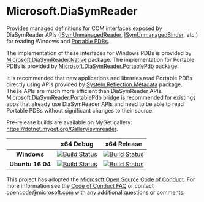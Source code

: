 # Microsoft.DiaSymReader

Provides managed definitions for COM interfaces exposed by DiaSymReader APIs ([ISymUnmanagedReader](https://msdn.microsoft.com/en-us/library/ms232131.aspx), [ISymUnmanagedBinder](https://msdn.microsoft.com/en-us/library/ms232451.aspx), etc.) for reading Windows and [Portable PDBs](https://github.com/dotnet/core/blob/master/Documentation/diagnostics/portable_pdb.md).

The implementation of these interfaces for Windows PDBs is provided by [Microsoft.DiaSymReader.Native](https://www.nuget.org/packages/Microsoft.DiaSymReader.Native) package. The implementation for Portable PDBs is provided by [Microsoft.DiaSymReader.PortablePdb](https://www.nuget.org/packages/Microsoft.DiaSymReader.PortablePdb) package. 

It is recommended that new applications and libraries read Portable PDBs directly using APIs provided by [System.Reflection.Metadata](https://www.nuget.org/packages/System.Reflection.Metadata) package. These APIs are much more efficient than DiaSymReader APIs. Microsoft.DiaSymReader.PortablePdb bridge is recommended for existings apps that already use DiaSymReader APIs and need to be able to read Portable PDBs without significant changes to their source.

Pre-release builds are available on MyGet gallery: https://dotnet.myget.org/Gallery/symreader.

[//]: # (Begin current test results)

|    | x64 Debug|x64 Release|
|:--:|:--:|:--:|
|**Windows**|[![Build Status](https://ci.dot.net/job/dotnet_symreader/job/release_1.3.0/job/Windows_NT_Debug/badge/icon)](https://ci.dot.net/job/dotnet_symreader/job/release_1.3.0/job/Windows_NT_Debug/)|[![Build Status](https://ci.dot.net/job/dotnet_symreader/job/release_1.3.0/job/Windows_NT_Release/badge/icon)](https://ci.dot.net/job/dotnet_symreader/job/release_1.3.0/job/Windows_NT_Release/)|
|**Ubuntu 16.04**|[![Build Status](https://ci.dot.net/job/dotnet_symreader/job/release_1.3.0/job/Ubuntu16.04_Debug/badge/icon)](https://ci.dot.net/job/dotnet_symreader/job/release_1.3.0/job/Ubuntu16.04_Debug/)|[![Build Status](https://ci.dot.net/job/dotnet_symreader/job/release_1.3.0/job/Ubuntu16.04_Release/badge/icon)](https://ci.dot.net/job/dotnet_symreader/job/release_1.3.0/job/Ubuntu16.04_Release/)|

[//]: # (End current test results)


This project has adopted the [Microsoft Open Source Code of Conduct](https://opensource.microsoft.com/codeofconduct/). For more information see the [Code of Conduct FAQ](https://opensource.microsoft.com/codeofconduct/faq/) or contact [opencode@microsoft.com](mailto:opencode@microsoft.com) with any additional questions or comments.
